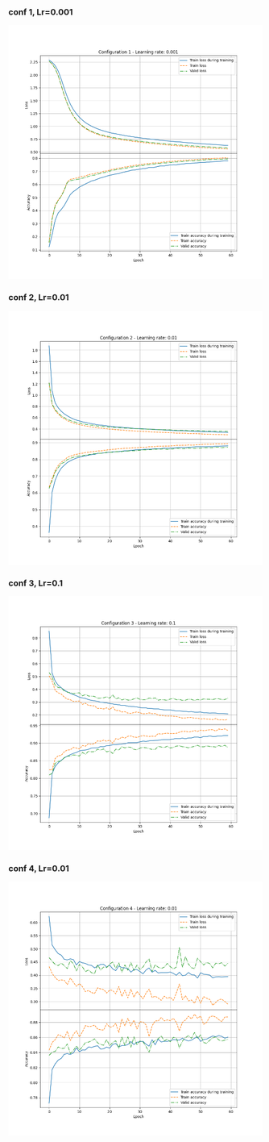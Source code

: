 ### conf 1, Lr=0.001
![](./conf_1_results.png)

### conf 2, Lr=0.01
![](./conf_2_results.png)

### conf 3, Lr=0.1
![](./conf_3_results.png)

### conf 4, Lr=0.01
![](./conf_4_results.png)

